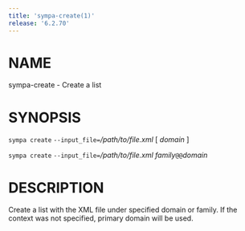 ```yaml
---
title: 'sympa-create(1)'
release: '6.2.70'
---
```


# NAME

sympa-create - Create a list

# SYNOPSIS

`sympa create` `--input_file=`_/path/to/file.xml_ \[ _domain_ \]

`sympa create` `--input_file=`_/path/to/file.xml_ _family_`@@`_domain_

# DESCRIPTION

Create a list with the XML file under specified domain or family.
If the context was not specified, primary domain will be used.
